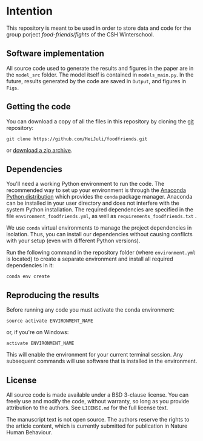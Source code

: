 # Intention 

This repository is meant to be used in order to store data and code for the group porject *food-friends/fights* of the CSH Winterschool. 

## Software implementation

All source code used to generate the results and figures in the paper are in
the `model_src` folder. The model itself is contained in `models_main.py`. In the future, results generated by the code are saved in `Output`, and figures in `Figs`.

## Getting the code

You can download a copy of all the files in this repository by cloning the
[git](https://git-scm.com/) repository:

    git clone https://github.com/HeiJuli/foodfriends.git

or [download a zip archive](https://github.com/HeiJuli/foodfriends/archive/refs/heads/main.zip).


## Dependencies

You'll need a working Python environment to run the code.
The recommended way to set up your environment is through the
[Anaconda Python distribution](https://www.anaconda.com/download/) which
provides the `conda` package manager.
Anaconda can be installed in your user directory and does not interfere with
the system Python installation.
The required dependencies are specified in the file `environment_foodfriends.yml`, as well as `requirements_foodfriends.txt` .

We use `conda` virtual environments to manage the project dependencies in
isolation.
Thus, you can install our dependencies without causing conflicts with your
setup (even with different Python versions).

Run the following command in the repository folder (where `environment.yml`
is located) to create a separate environment and install all required
dependencies in it:

    conda env create


## Reproducing the results

Before running any code you must activate the conda environment:

    source activate ENVIRONMENT_NAME

or, if you're on Windows:

    activate ENVIRONMENT_NAME

This will enable the environment for your current terminal session.
Any subsequent commands will use software that is installed in the environment.


## License

All source code is made available under a BSD 3-clause license. You can freely
use and modify the code, without warranty, so long as you provide attribution
to the authors. See `LICENSE.md` for the full license text.

The manuscript text is not open source. The authors reserve the rights to the
article content, which is currently submitted for publication in Nature Human Behaviour.
